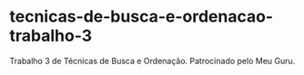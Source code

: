# tecnicas-de-busca-e-ordenacao-trabalho-3
Trabalho 3 de Técnicas de Busca e Ordenação.
Patrocinado pelo Meu Guru.